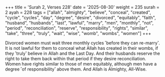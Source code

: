 +++
title = 'Surah 2, Verses 228'
date = '2025-08-30'
weight = 235
surah = 2
ayah = 228
tags = ["allah", "almighty", "believe", "conceal", "created", "cycle", "cycles", "day", "degree", "desire", "divorced", "equitably", "faith", "husband", "husbands", "last", "lawful", "marry", "men", "monthly", "not", "period", "reconciliation", "reserve", "responsibility", "rights", "similar", "take", "three", "truly", "wait", "wise", "womb", "wombs", "women"]
+++

Divorced women must wait three monthly cycles ˹before they can re-marry˺. It is not lawful for them to conceal what Allah has created in their wombs, if they ˹truly˺ believe in Allah and the Last Day. And their husbands reserve the right to take them back within that period if they desire reconciliation. Women have rights similar to those of men equitably, although men have a degree ˹of responsibility˺ above them. And Allah is Almighty, All-Wise.